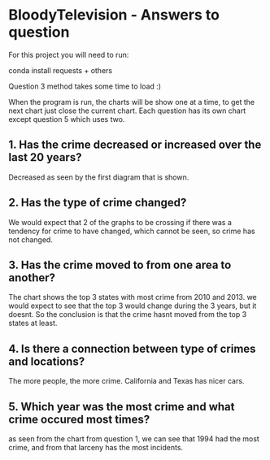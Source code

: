 # BloodyTelevision - Answers to question

For this project you will need to run: 

conda install requests + others

Question 3 method takes some time to load :)

When the program is run, the charts will be show one at a time, to get the next chart just close the current chart.
Each question has its own chart except question 5 which uses two.


## 1. Has the crime decreased or increased over the last 20 years?
Decreased as seen by the first diagram that is shown.

## 2. Has the type of crime changed?
We would expect that 2 of the graphs to be crossing if there was a tendency for crime to have changed, 
which cannot be seen, so crime has not changed.

## 3. Has the crime moved to from one area to another?
The chart shows the top 3 states with most crime from 2010 and 2013. we would expect to see that the top 3 would change during the 3 years, but it doesnt.
So the conclusion is that the crime hasnt moved from the top 3 states at least.

## 4. Is there a connection between type of crimes and locations?
The more people, the more crime. California and Texas has nicer cars.

## 5. Which year was the most crime and what crime occured most times?
as seen from the chart from question 1, we can see that 1994 had the most crime, and from that larceny has the most incidents.